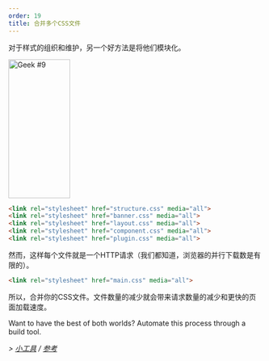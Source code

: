 ```yaml
---
order: 19
title: 合并多个CSS文件
---
```


对于样式的组织和维护，另一个好方法是将他们模块化。

<div class="img-right">
  <img id="geek-9" class="icos-geek" src="http://browserdiet.com/en/assets/img/9.png" alt="Geek #9" width="122" height="275" />
</div>

```html
<link rel="stylesheet" href="structure.css" media="all">
<link rel="stylesheet" href="banner.css" media="all">
<link rel="stylesheet" href="layout.css" media="all">
<link rel="stylesheet" href="component.css" media="all">
<link rel="stylesheet" href="plugin.css" media="all">
```

然而，这样每个文件就是一个HTTP请求（我们都知道，浏览器的并行下载数是有限的）。

```html
<link rel="stylesheet" href="main.css" media="all">
```

所以，合并你的CSS文件。文件数量的减少就会带来请求数量的减少和更快的页面加载速度。

Want to have the best of both worlds? Automate this process through a build tool.

*> [小工具](https://github.com/zenorocha/browser-diet/wiki/Tools#wiki-combining-multiple-css-files) / [参考](https://github.com/zenorocha/browser-diet/wiki/References#combining-multiple-css-files)*
